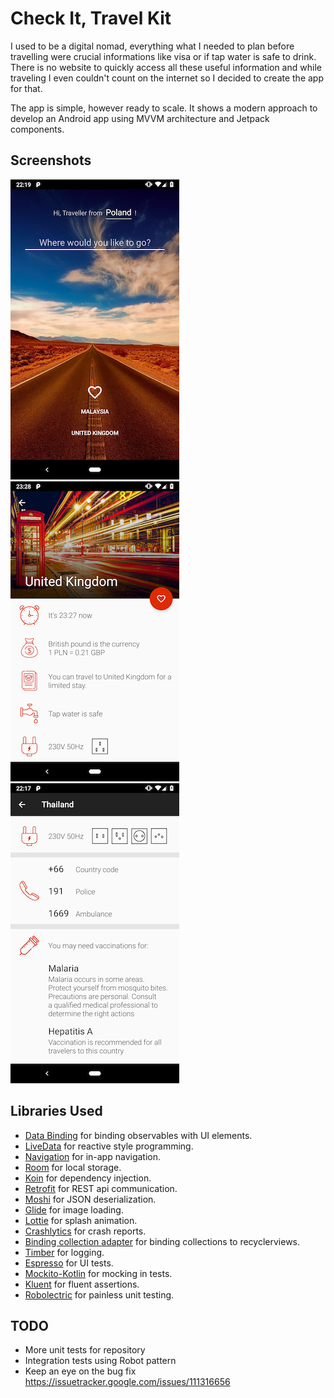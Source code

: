 Check It, Travel Kit
=========================
I used to be a digital nomad, everything what I needed to plan before travelling were crucial informations like visa or if tap water is safe to drink.
There is no website to quickly access all these useful information and while traveling I even couldn't count on the internet so I decided to create the app for that.

The app is simple, however ready to scale. It shows a modern approach to develop an Android app using MVVM architecture and Jetpack components.

Screenshots
-----------

![Search](screenshots/search.png)
![Info 1](screenshots/info1.png)
![Info 2](screenshots/info2.png)

Libraries Used
--------------
* [Data Binding][0] for binding observables with UI elements.
* [LiveData][1] for reactive style programming.
* [Navigation][2] for in-app navigation.
* [Room][3] for local storage.
* [Koin][4] for dependency injection.
* [Retrofit][5] for REST api communication.
* [Moshi][6] for JSON deserialization.
* [Glide][7] for image loading.
* [Lottie][8] for splash animation.
* [Crashlytics][9] for crash reports.
* [Binding collection adapter][10] for binding collections to recyclerviews.
* [Timber][11] for logging.
* [Espresso][12] for UI tests.
* [Mockito-Kotlin][13] for mocking in tests.
* [Kluent][14] for fluent assertions.
* [Robolectric][15] for painless unit testing.


[0]: https://developer.android.com/topic/libraries/data-binding/
[1]: https://developer.android.com/topic/libraries/architecture/livedata
[2]: https://developer.android.com/topic/libraries/architecture/navigation/
[3]: https://developer.android.com/topic/libraries/architecture/room/
[4]: https://github.com/InsertKoinIO/koin
[5]: https://github.com/square/retrofit
[6]: https://github.com/square/moshi
[7]: https://github.com/bumptech/glide
[8]: https://github.com/airbnb/lottie-android
[9]: https://fabric.io/kits/android/crashlytics/
[10]: https://github.com/evant/binding-collection-adapter
[11]: https://github.com/JakeWharton/timber
[12]: https://developer.android.com/training/testing/espresso/
[13]: https://github.com/nhaarman/mockito-kotlin
[14]: https://github.com/MarkusAmshove/Kluent
[15]: https://github.com/robolectric/robolectric



TODO
-----------------
* More unit tests for repository
* Integration tests using Robot pattern
* Keep an eye on the bug fix https://issuetracker.google.com/issues/111316656
